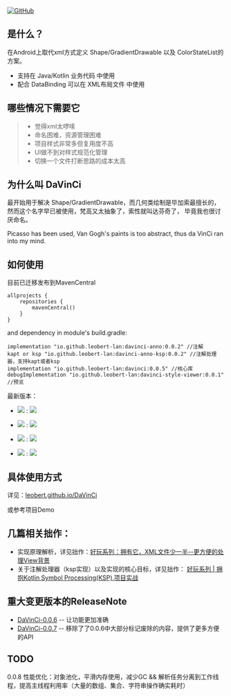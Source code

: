 [![GitHub](https://img.shields.io/github/license/leobert-lan/DaVinCi)](https://github.com/leobert-lan/DaVinCi/blob/master/LICENSE)

## 是什么？
在Android上取代xml方式定义 Shape/GradientDrawable 以及 ColorStateList的方案。

* 支持在 Java/Kotlin 业务代码 中使用
* 配合 DataBinding 可以在 XML布局文件 中使用

## 哪些情况下需要它

> * 觉得xml太啰嗦
> * 命名困难，资源管理困难
> * 项目样式非常多但复用度不高
> * UI做不到对样式规范化管理
> * 切换一个文件打断思路的成本太高


## 为什么叫 DaVinCi
最开始用于解决 Shape/GradientDrawable，而几何类绘制是毕加索最擅长的，然而这个名字早已被使用，梵高又太抽象了，索性就叫达芬奇了，
毕竟我也很讨厌命名。

Picasso has been used, Van Gogh's paints is too abstract, thus da VinCi ran into my mind.

## 如何使用

目前已迁移发布到MavenCentral

```
allprojects {
    repositories {
        mavenCentral()
    }
}
```

and dependency in module's build.gradle:

```
implementation "io.github.leobert-lan:davinci-anno:0.0.2" //注解
kapt or ksp "io.github.leobert-lan:davinci-anno-ksp:0.0.2" //注解处理器，支持kapt或者ksp
implementation "io.github.leobert-lan:davinci:0.0.5" //核心库
debugImplementation "io.github.leobert-lan:davinci-style-viewer:0.0.1" //预览

```

最新版本：

* <img src="https://img.shields.io/static/v1?label=MavenCentray&message=davinci"/> : [<img src="https://img.shields.io/maven-central/v/io.github.leobert-lan/davinci.svg?label=latest%20release"/>](https://search.maven.org/search?q=g:io.github.leobert-lan%20And%20a:davinci)

* <img src="https://img.shields.io/static/v1?label=MavenCentray&message=davinci-anno"/> : [<img src="https://img.shields.io/maven-central/v/io.github.leobert-lan/davinci-anno.svg?label=latest%20release"/>](https://search.maven.org/search?q=g:io.github.leobert-lan%20And%20a:davinci-anno)

* <img src="https://img.shields.io/static/v1?label=MavenCentray&message=davinci-anno-ksp"/> : [<img src="https://img.shields.io/maven-central/v/io.github.leobert-lan/davinci-anno-ksp.svg?label=latest%20release"/>](https://search.maven.org/search?q=g:io.github.leobert-lan%20And%20a:davinci-anno-ksp)

* <img src="https://img.shields.io/static/v1?label=MavenCentray&message=davinci-style-viewer"/> : [<img src="https://img.shields.io/maven-central/v/io.github.leobert-lan/davinci-style-viewer.svg?label=latest%20release"/>](https://search.maven.org/search?q=g:io.github.leobert-lan%20And%20a:davinci-style-viewer)

## 具体使用方式

详见：[leobert.github.io/DaVinCi](https://leobert-lan.github.io/repo/DaVinCi.html)

或参考项目Demo


## 几篇相关拙作：

* 实现原理解析，详见拙作：[好玩系列：拥有它，XML文件少一半--更方便的处理View背景](https://leobert-lan.github.io/Android/Drawable/post_4.html)
* 关于注解处理器（ksp实现）以及实现的核心目标，详见拙作： [好玩系列 | 拥抱Kotlin Symbol Processing(KSP),项目实战](https://leobert-lan.github.io/Android/KSP/post_24.html)

## 重大变更版本的ReleaseNote

* [DaVinCi-0.0.6](./release-note/rn-davinci-0.0.6.md) -- 让功能更加准确
* [DaVinCi-0.0.7](./release-note/rn-davinci-0.0.7.md) -- 移除了了0.0.6中大部分标记废除的内容，提供了更多方便的API

## TODO
0.0.8 性能优化：对象池化，平滑内存使用，减少GC && 解析任务分离到工作线程，提高主线程利用率（大量的数组、集合、字符串操作确实耗时）